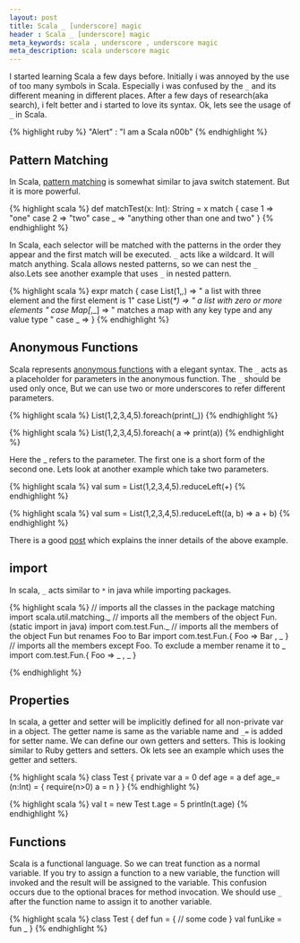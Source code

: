 ```yaml
---
layout: post
title: Scala _ [underscore] magic
header : Scala _ [underscore] magic
meta_keywords: scala , underscore , underscore magic
meta_description: scala underscore magic
---
```


I started learning Scala a few days before. Initially i was annoyed   by 
the use of too many symbols in Scala. Especially i was confused by the `_` and its different meaning in different
places. After a few days of research(aka search), i felt better and i started to love its syntax. Ok, lets see the usage of `_` in Scala.

{% highlight ruby %}
"Alert" : "I am a Scala n00b"
{% endhighlight %}

Pattern Matching
----------------

In Scala, [pattern matching](http://www.scala-lang.org/node/120) is somewhat similar to java switch statement.
But it is more powerful.

{% highlight scala %}
 def matchTest(x: Int): String = x match {
    case 1 => "one"
    case 2 => "two"
    case _ => "anything other than one and two"
  }
{% endhighlight %}

In Scala, each selector will be matched with the patterns in the order they appear and the first match will be executed.
`_` acts like a wildcard. It will match anything. Scala allows nested patterns, so we can nest the `_` also.Lets see
another example that uses `_` in nested pattern.

{% highlight scala %}
expr match {
  case List(1,_,_) => " a list with three element and the first element is 1"
  case List(_*)  => " a list with zero or more elements "
  case Map[_,_] => " matches a map with any key type and any value type "
  case _ =>
  }
{% endhighlight %}



Anonymous Functions
-------------------

Scala represents [anonymous functions](http://www.scala-lang.org/node/133) with a elegant syntax.
The `_` acts as a placeholder for parameters in the anonymous function. The `_` should be used only
once, But we can use two or more underscores to refer different parameters.


{% highlight scala %}
List(1,2,3,4,5).foreach(print(_))
{% endhighlight %}


{% highlight scala %}
List(1,2,3,4,5).foreach( a => print(a))
{% endhighlight %}



Here the _ refers to the parameter. The first one is a short form of  the 
second one. Lets look at another example which take two parameters.


{% highlight scala %}
val sum = List(1,2,3,4,5).reduceLeft(_+_)
{% endhighlight %}


{% highlight scala %}
val sum = List(1,2,3,4,5).reduceLeft((a, b) => a + b)
{% endhighlight %}

There is a good [post](http://www.codecommit.com/blog/scala/quick-explanation-of-scalas-syntax) which explains the inner details of the above example.



import
------

In scala, `_` acts similar to `*` in java while importing packages.

{% highlight scala %}
// imports all the classes in the package matching
import scala.util.matching._
// imports all the members of the object Fun. (static import in java)
import com.test.Fun._
// imports all the members of the object Fun but renames Foo to Bar
import com.test.Fun.{ Foo => Bar , _ }
// imports all the members except Foo. To exclude a member rename it to _ 
import com.test.Fun.{ Foo => _ , _ }

{% endhighlight %}


Properties
----------

In scala, a getter and setter will be implicitly defined for all non-private var in a object.
The getter name is same as the variable name and  `_=` is added for setter name. We can define
our own getters and setters. This is looking similar to Ruby getters and setters. Ok lets see
an example which uses the getter and setters.

{% highlight scala %}
class Test {
   private var a = 0
   def age = a
   def age_=(n:Int) = {
      require(n>0)
      a = n
   }
}
{% endhighlight %}


{% highlight scala  %}
val t = new Test
t.age = 5
println(t.age)
{% endhighlight %}

Functions
---------

Scala is a functional language. So we can treat function as a  normal variable. If you try to
assign a function to a new variable, the function will invoked and the result will be assigned to
the variable. This confusion occurs due to the optional braces for method invocation. We should
use `_` after the function name to assign it to another variable.

{% highlight scala %}
class Test {
  def fun = {
    // some code
  }
  val funLike = fun _ 
}
{% endhighlight %}
